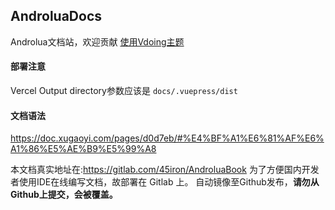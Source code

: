 ## AndroluaDocs


Androlua文档站，欢迎贡献
[使用Vdoing主题](https://github.com/xugaoyi/vuepress-theme-vdoing)


#### 部署注意
Vercel Output directory参数应该是
`docs/.vuepress/dist`


#### 文档语法

https://doc.xugaoyi.com/pages/d0d7eb/#%E4%BF%A1%E6%81%AF%E6%A1%86%E5%AE%B9%E5%99%A8


本文档真实地址在:https://gitlab.com/45iron/AndroluaBook 
为了方便国内开发者使用IDE在线编写文档，故部署在 Gitlab 上。
自动镜像至Github发布，**请勿从Github上提交，会被覆盖。**

